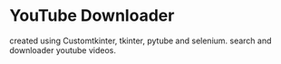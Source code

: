 # YouTube Downloader

created using Customtkinter, tkinter, pytube and selenium.
search and downloader youtube videos.
